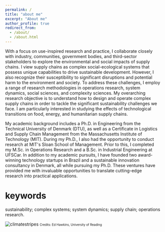 ```yaml
---
permalink: /
title: "about me"
excerpt: "About me"
author_profile: true
redirect_from: 
  - /about/
  - /about.html
---
```


With a focus on use-inspired research and practice, I collaborate closely with industry, communities, government bodies, and third-sector stakeholders to explore the environmental and social impacts of supply chains. I view supply chains as complex social-ecological systems that possess unique capabilities to drive sustainable development. However, I also recognize their susceptibility to significant disruptions and potential harm to the environment and society. To address these challenges, I employ a range of research methodologies in operations research, system dynamics, social sciences, and complexity sciences. My overarching research objective is to understand how to design and operate complex supply chains in order to tackle the significant sustainability challenges we face. I am particularly interested in studying the effects of technological transitions on food, energy, and humanitarian supply chains.

My academic background includes a Ph.D. in Engineering from the Technical University of Denmark (DTU), as well as a Certificate in Logistics and Supply Chain Management from the Massachusetts Institute of Technology (MIT). During my Ph.D., I also had the opportunity to conduct research at MIT's Sloan School of Management. Prior to this, I completed my M.Sc. in Operations Research and a B.Sc. in Industrial Engineering at UFSCar. In addition to my academic pursuits, I have founded two award-winning technology startups in Brazil and a sustainable innovation consultancy in Denmark, all while pursuing my Ph.D. These ventures have provided me with invaluable opportunities to translate cutting-edge research into practical applications.

keywords
======
sustainability; complex systems; system dynamics; supply chain; operations research.

![climatestripes](viniciuspr88.github.io/images/climatestripes.jpg)
<font size = "1"> Credits: Ed Hawkins, University of Reading </font>


